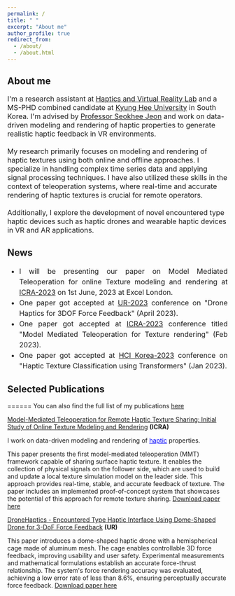 ```yaml
---
permalink: /
title: " "
excerpt: "About me"
author_profile: true
redirect_from: 
  - /about/
  - /about.html
---
```


<!-- <span style="font-size: 16px;"> I'm a research assistant at [Haptics and Virtual Reality Lab](http://haptics.khu.ac.kr/) and a MS-PHD combined candidate at [Kyung Hee University](https://www.khu.ac.kr/eng/main/index.do) in South Korea. I'm advised by [Professor Seokhee Jeon](http://haptics.khu.ac.kr/jeon/) and work on data-driven modeling and rendering of haptic properties to generate realistic haptic feedback in VR environments. </span>

<span style="font-size: 16px;">My research primarily focuses on modeling and rendering of haptic textures using both online and offline approaches. I specialize in handling complex time series data and applying signal processing techniques. I have also utilized these skills in the context of teleoperation systems, where real-time and accurate rendering of haptic textures is crucial for remote operators. </span>

<span style="font-size: 16px;">Additionally, I explore the development of novel encountered type haptic devices such as haptic drones and wearable haptic devices in VR and AR applications. </span> -->


<h2>About me</h2>

<p style="font-size: 16px; margin-bottom: 20px;">
  I'm a research assistant at <a href="http://haptics.khu.ac.kr/">Haptics and Virtual Reality Lab</a> and a MS-PHD combined candidate at <a href="https://www.khu.ac.kr/eng/main/index.do">Kyung Hee University</a> in South Korea. I'm advised by <a href="http://haptics.khu.ac.kr/jeon/">Professor Seokhee Jeon</a> and work on data-driven modeling and rendering of haptic properties to generate realistic haptic feedback in VR environments.
</p>

<p style="font-size: 16px; margin-bottom: 20px;">
  My research primarily focuses on modeling and rendering of haptic textures using both online and offline approaches. I specialize in handling complex time series data and applying signal processing techniques. I have also utilized these skills in the context of teleoperation systems, where real-time and accurate rendering of haptic textures is crucial for remote operators.
</p>

<p style="font-size: 16px; margin-bottom: 20px;">
  Additionally, I explore the development of novel encountered type haptic devices such as haptic drones and wearable haptic devices in VR and AR applications.
</p>

<!-- **<u>About me</u>**

<ul style="font-size: 16px; list-style-type: none;">
  <li>I'm a research assistant at <a href="http://haptics.khu.ac.kr/">Haptics and Virtual Reality Lab</a> and a MS-PHD combined candidate at <a href="https://www.khu.ac.kr/eng/main/index.do">Kyung Hee University</a> in South Korea. I'm advised by <a href="http://haptics.khu.ac.kr/jeon/">Professor Seokhee Jeon</a> and work on data-driven modeling and rendering of haptic properties to generate realistic haptic feedback in VR environments.</li>
  <li>My research primarily focuses on modeling and rendering of haptic textures using both online and offline approaches. I specialize in handling complex time series data and applying signal processing techniques. I have also utilized these skills in the context of teleoperation systems, where real-time and accurate rendering of haptic textures is crucial for remote operators.</li>
  <li>Additionally, I explore the development of novel encountered type haptic devices such as haptic drones and wearable haptic devices in VR and AR applications.</li>
</ul> -->


<!-- **<u>News</u>** -->
<h2>News</h2>

<ul style="margin-bottom: 20px; text-align: justify; font-size: 16px; ">
  <li style="line-height: 1.5;">I will be presenting our paper on Model Mediated Teleoperation for online Texture modeling and rendering at <a href="https://www.icra2023.org/">ICRA-2023</a> on 1st June, 2023 at Excel London.</li>
  <li style="line-height: 1.5;">One paper got accepted at <a href="https://2023.ubiquitousrobots.org/">UR-2023</a> conference on "Drone Haptics for 3DOF Force Feedback" (April 2023).</li>
  <li style="line-height: 1.5;">One paper got accepted at <a href="https://www.icra2023.org/">ICRA-2023</a> conference titled "Model Mediated Teleoperation for Texture rendering" (Feb 2023).</li>
  <li style="line-height: 1.5;">One paper got accepted at <a href="https://hcikorea.org/">HCI Korea-2023</a> conference on "Haptic Texture Classification using Transformers" (Jan 2023).</li>
</ul>



<!-- **<u>Selected Publications</u>** -->
<h2>Selected Publications</h2>

======
You can also find the full list of my publications [here](https://mudassir-awan.github.io/publications/)


[Model-Mediated Teleoperation for Remote Haptic Texture Sharing: Initial Study of Online Texture Modeling and Rendering](https://mudassir-awan.github.io/publications/teleoperation)  **(ICRA)** 

I work on data-driven modeling and rendering of <span style="color:blue"><u>haptic</u></span> properties.

This paper presents the first model-mediated teleoperation (MMT) framework capable of sharing surface haptic texture. It enables the collection of physical signals on the follower side, which are used to build and update a local texture simulation model on the leader side. This approach provides real-time, stable, and accurate feedback of texture. The paper includes an implemented proof-of-concept system that showcases the potential of this approach for remote texture sharing.
[Download paper here](http://mudassir-awan.github.io/files/MMT.pdf)

[DroneHaptics - Encountered Type Haptic Interface Using Dome-Shaped Drone for 3-DoF Force Feedback](https://mudassir-awan.github.io/publications/drone) **(UR)** 

This paper introduces a dome-shaped haptic drone with a hemispherical cage made of aluminum mesh. The cage enables controllable 3D force feedback, improving usability and user safety. Experimental measurements and mathematical formulations establish an accurate force-thrust relationship. The system's force rendering accuracy was evaluated, achieving a low error rate of less than 8.6%, ensuring perceptually accurate force feedback. [Download paper here](http://mudassir-awan.github.io/files/DroneHaptics.pdf)
